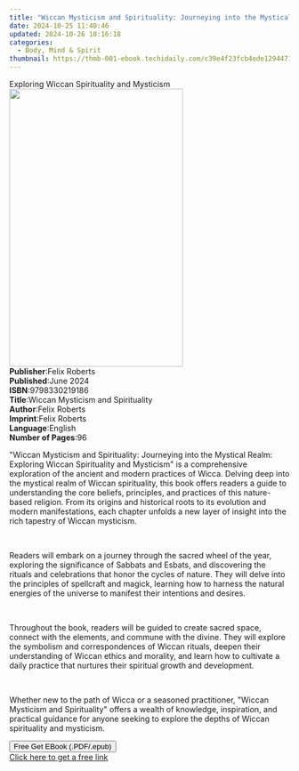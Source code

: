 ```yaml
---
title: "Wiccan Mysticism and Spirituality: Journeying into the Mystical Realm | Free Book"
date: 2024-10-25 11:40:46
updated: 2024-10-26 10:16:18
categories:
  - Body, Mind & Spirit
thumbnail: https://thmb-001-ebook.techidaily.com/c39e4f23fcb4ede129447160adc0c86157987af146df890f2b28a7f23b0a2097.jpg
---
```

<main id="book-container">
  <div class="flex flex-col">
    <div class="book-brief flex-1 py-6 px-4 sm:p-6 md:py-10 md:px-8">
      <!-- brief-->
      <div class="book-brief-main">
        Exploring Wiccan Spirituality and Mysticism
      </div>
    </div>
    <div
      class="book-meta-info flex-1 grid gap-4 col-start-1 col-end-3 row-start-1 sm:mb-6 sm:grid-cols-4 lg:gap-6 lg:col-start-2 lg:row-end-6 lg:row-span-6 lg:mb-0"
    >
      <div
        class="book-meta-info-left place-content-center mt-4 p-4 text-sm leading-6 col-start-2 col-span-2 dark:text-slate-400"
      >
        <img
          class="w-full h-500 object-cover rounded-lg sm:h-255 sm:col-span-2 lg:col-span-full"
          src="https://img-001-ebook.techidaily.com/f17e487d0590b099921a12fdd07272b6e7a7736d73234a31239edda1b26722ec.jpg"
          alt=""
          width="312"
          height="500"
        />
      </div>
      <div
        class="book-meta-info-right mt-2 col-start-1 row-start-2 col-span-3 self-center"
      >
        <!-- meta data  -->
        <div class="flex flex-col px-4 md:px-8">
          <div class="flex-1">
            <strong>Publisher</strong>:<span class="px-2">Felix Roberts</span>
          </div>
          <div class="flex-1">
            <strong>Published</strong>:<span class="px-2">June 2024</span>
          </div>
          <div class="flex-1">
            <strong>ISBN</strong>:<span class="px-2">9798330219186</span>
          </div>
          <div class="flex-1">
            <strong>Title</strong>:<span class="px-2"
              >Wiccan Mysticism and Spirituality</span
            >
          </div>
          <div class="flex-1">
            <strong>Author</strong>:<span class="px-2">Felix Roberts</span>
          </div>
          <div class="flex-1">
            <strong>Imprint</strong>:<span class="px-2">Felix Roberts</span>
          </div>
          <div class="flex-1">
            <strong>Language</strong>:<span class="px-2">English</span>
          </div>
          <div class="flex-1">
            <strong>Number of Pages</strong>:<span class="px-2">96</span>
          </div>
        </div>
      </div>
    </div>
    <div class="book-description flex-1 py-6 px-4 sm:p-6 md:py-10 md:px-8">
      <div class="book-description-main">
        <div accordion-content="" id="description">
          <p class="ql-align-justify">
            "Wiccan Mysticism and Spirituality: Journeying into the Mystical
            Realm: Exploring Wiccan Spirituality and Mysticism" is a
            comprehensive exploration of the ancient and modern practices of
            Wicca. Delving deep into the mystical realm of Wiccan spirituality,
            this book offers readers a guide to understanding the core beliefs,
            principles, and practices of this nature-based religion. From its
            origins and historical roots to its evolution and modern
            manifestations, each chapter unfolds a new layer of insight into the
            rich tapestry of Wiccan mysticism.
          </p>
          <p class="ql-align-justify"><br /></p>
          <p class="ql-align-justify">
            Readers will embark on a journey through the sacred wheel of the
            year, exploring the significance of Sabbats and Esbats, and
            discovering the rituals and celebrations that honor the cycles of
            nature. They will delve into the principles of spellcraft and
            magick, learning how to harness the natural energies of the universe
            to manifest their intentions and desires.
          </p>
          <p class="ql-align-justify"><br /></p>
          <p class="ql-align-justify">
            Throughout the book, readers will be guided to create sacred space,
            connect with the elements, and commune with the divine. They will
            explore the symbolism and correspondences of Wiccan rituals, deepen
            their understanding of Wiccan ethics and morality, and learn how to
            cultivate a daily practice that nurtures their spiritual growth and
            development.
          </p>
          <p class="ql-align-justify"><br /></p>
          <p class="ql-align-justify">
            Whether new to the path of Wicca or a seasoned practitioner, "Wiccan
            Mysticism and Spirituality" offers a wealth of knowledge,
            inspiration, and practical guidance for anyone seeking to explore
            the depths of Wiccan spirituality and mysticism.
          </p>
        </div>
        <div class="accordion-fader"></div>
      </div>
    </div>
    <div class="book-excerpts flex-1 py-6 px-4 sm:p-6 md:py-10 md:px-8"></div>
    <div
      class="book-about-author flex-1 py-6 px-4 sm:p-6 md:py-10 md:px-8"
    ></div>
    <div class="book-free-get flex-1 py-6 px-4 sm:p-6 md:py-10 md:px-8">
      <button
        id="btn-free-get"
        class="bg-blue-500 hover:bg-blue-700 text-white font-bold py-2 px-4 rounded"
      >
        Free Get EBook (.PDF/.epub)
      </button>
      <div id="countdown-display" class="px-2 text-lg mt-2"></div>
      <a
        id="free-link"
        class="hidden bg-blue-500 hover:bg-blue-700 text-white font-bold py-2 px-4 rounded"
        href="https://www.ebooks.com/en-us/book/211375756/wiccan-mysticism-and-spirituality-journeying-into-the-mystical-realm/felix-roberts/"
        target="_blank"
        >Click here to get a free link</a
      >
    </div>
    <script>
      let countdownTime = 0;
      let countdownInterval = null;
      document
        .getElementById('btn-free-get')
        .addEventListener('click', startCountdown);
      function startCountdown() {
        countdownTime = new Date().getTime() + 60000 * 3;
        countdownInterval = setInterval(updateCountdown, 1000);
        document.getElementById('btn-free-get').disabled = true;
        document
          .getElementById('btn-free-get')
          .classList.add('bg-gray-500', 'cursor-not-allowed');
      }
      function updateCountdown() {
        let currentTime = new Date().getTime();
        let timeLeft = countdownTime - currentTime;
        let secondsLeft = Math.floor(timeLeft / 1000);
        document.getElementById('countdown-display').innerHTML =
          `Remaining time: ${secondsLeft} seconds.`;
        if (secondsLeft <= 0) {
          clearInterval(countdownInterval);
          document.getElementById('btn-free-get').classList.add('hidden');
          document.getElementById('free-link').classList.remove('hidden');
          document.getElementById('countdown-display').innerHTML = '';
        }
      }
    </script>
  </div>
</main>
